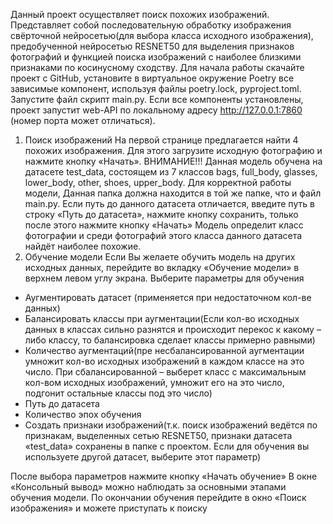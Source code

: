 Данный проект осуществляет поиск похожих изображений. Представляет собой последовательную обработку изображения свёрточной нейросетью(для выбора класса исходного изображения),  предобученной нейросетью RESNET50 для выделения признаков фотографий и функцией поиска изображений с наиболее близкими признаками по косинусному сходству.
Для начала работы скачайте проект с GitHub, установите в виртуальное окружение Poetry все зависимые компонент, используя файлы poetry.lock, pyproject.toml. Запустите файл скрипт main.py. Если все компоненты установлены, проект запустит web-API по локальному адресу http://127.0.0.1:7860 (номер порта может отличаться). 
1) Поиск изображений
На первой странице предлагается найти 4 похожих изображения. Для этого загрузите исходную фотографию и нажмите кнопку «Начать».
ВНИМАНИЕ!!! Данная модель обучена на датасете test_data, состоящем из 7 классов bags, full_body, glasses, lower_body,  other, shoes, upper_body. 
Для корректной работы модели, Данная папка должна находится в той же папке, что и файл main.py. Если путь до данного датасета отличается, введите путь в строку «Путь до датасета», нажмите кнопку сохранить, только после этого нажмите кнопку «Начать»
Модель определит класс фотографии и среди фотографий этого класса данного датасета найдёт наиболее похожие.
2) Обучение модели
Если Вы желаете обучить модель на других исходных данных, перейдите во вкладку «Обучение модели» в верхнем левом углу экрана. 
Выберите параметры для обучения
* Аугментировать датасет (применяется при недостаточном кол-ве данных)
* Балансировать классы при аугментации(Если кол-во исходных данных в классах сильно разнятся и происходит перекос к какому –либо классу, то балансировка сделает классы примерно равными)
* Количество аугментаций(пре несбалансированной аугментации умножит кол-во исходных изображений в каждом классе на это число. При сбалансированной – выберет класс с максимальным кол-вом исходных изображений, умножит его на это число, подгонит остальные классы под это число)
* Путь до датасета
* Количество эпох обучения
* Создать признаки изображений(т.к. поиск изображений ведётся по признакам, выделенных сетью RESNET50, признаки датасета «test_data»  сохранены в папке с проектом. Если для обучения вы используете другой датасет, выберите этот параметр)

После выбора параметров нажмите кнопку «Начать обучение»
В окне «Консольный вывод» можно наблюдать за основными этапами обучения модели.
По окончании обучения перейдите в окно «Поиск изображения» и можете приступать к поиску
